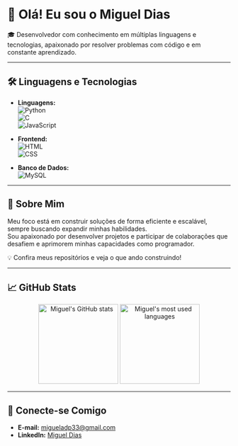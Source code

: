 # 👋 Olá! Eu sou o Miguel Dias  

🎓 Desenvolvedor com conhecimento em múltiplas linguagens e tecnologias, apaixonado por resolver problemas com código e em constante aprendizado.  

---

## 🛠️ **Linguagens e Tecnologias**  

- **Linguagens:**  
  ![Python](https://img.shields.io/badge/-Python-3776AB?style=flat-square&logo=python&logoColor=white)  
  ![C](https://img.shields.io/badge/-C-A8B9CC?style=flat-square&logo=c&logoColor=white)  
  ![JavaScript](https://img.shields.io/badge/-JavaScript-F7DF1E?style=flat-square&logo=javascript&logoColor=black)  

- **Frontend:**  
  ![HTML](https://img.shields.io/badge/-HTML5-E34F26?style=flat-square&logo=html5&logoColor=white)  
  ![CSS](https://img.shields.io/badge/-CSS3-1572B6?style=flat-square&logo=css3&logoColor=white)  

- **Banco de Dados:**  
  ![MySQL](https://img.shields.io/badge/-MySQL-4479A1?style=flat-square&logo=mysql&logoColor=white)  

---

## 📌 **Sobre Mim**  

Meu foco está em construir soluções de forma eficiente e escalável, sempre buscando expandir minhas habilidades.  
Sou apaixonado por desenvolver projetos e participar de colaborações que desafiem e aprimorem minhas capacidades como programador.  

💡 Confira meus repositórios e veja o que ando construindo!

---

## 📈 **GitHub Stats**  

<div align="center">
  <img height="180em" src="https://github-readme-stats.vercel.app/api?username=migueladp33&show_icons=true&theme=radical&count_private=true&hide=stars" alt="Miguel's GitHub stats" />
  <img height="180em" src="https://github-readme-stats.vercel.app/api/top-langs/?username=migueladp33&layout=compact&theme=radical" alt="Miguel's most used languages" />
</div>  

---

## 👥 **Conecte-se Comigo**  

- **E-mail:** migueladp33@gmail.com  
- **LinkedIn:** [Miguel Dias](https://linkedin.com/in/migueladp33)  

